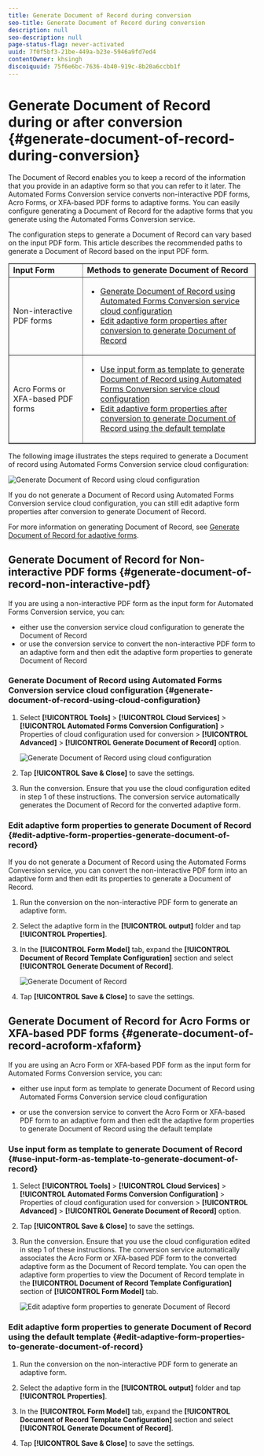 ```yaml
---
title: Generate Document of Record during conversion
seo-title: Generate Document of Record during conversion
description: null
seo-description: null
page-status-flag: never-activated
uuid: 7f0f5bf3-21be-449a-b23e-5946a9fd7ed4
contentOwner: khsingh
discoiquuid: 75f6e6bc-7636-4b40-919c-8b20a6ccbb1f
---
```


# Generate Document of Record during or after conversion {#generate-document-of-record-during-conversion}

The Document of Record enables you to keep a record of the information that you provide in an adaptive form so that you can refer to it later. The Automated Forms Conversion service converts non-interactive PDF forms, Acro Forms, or XFA-based PDF forms to adaptive forms. You can easily configure generating a Document of Record for the adaptive forms that you generate using the Automated Forms Conversion service.

The configuration steps to generate a Document of Record can vary based on the input PDF form. This article describes the recommended paths to generate a Document of Record based on the input PDF form.

<table border="1" cellpadding="1" cellspacing="0" width="100%"> 
 <tbody> 
  <tr> 
   <td width="30%" style="font-weight:bold">Input Form</td> 
   <td style="font-weight:bold">Methods to generate Document of Record</td> 
  </tr> 
  <tr> 
   <td>Non-interactive PDF forms</td> 
   <td><ul><li><a href="#generate-document-of-record-using-cloud-configuration">Generate Document of Record using Automated Forms Conversion service cloud configuration</a></li>
   <li><a href="#edit-adptive-form-properties-generate-document-of-record">Edit adaptive form properties after conversion to generate Document of Record</a></li></ul>
   </td> 
  </tr> 
  <tr> 
   <td>Acro Forms or XFA-based PDF forms</td> 
   <td><ul><li><a href="#use-input-form-as-template-to-generate-document-of-record">Use input form as template to generate Document of Record using Automated Forms Conversion service cloud configuration</a></li>
   <li><a href="#edit-adaptive-form-properties-to-generate-document-of-record">Edit adaptive form properties after conversion to generate Document of Record using the default template</a></li></ul></td> 
  </tr>   
 </tbody> 
</table>

The following image illustrates the steps required to generate a Document of record using Automated Forms Conversion service cloud configuration:

![Generate Document of Record using cloud configuration](assets/generate_dor_cloud_config.gif)

If you do not generate a Document of Record using Automated Forms Conversion service cloud configuration, you can still edit adaptive form properties after conversion to generate Document of Record.

For more information on generating Document of Record, see [Generate Document of Record for adaptive forms](https://helpx.adobe.com/experience-manager/6-5/forms/using/generate-document-of-record-for-non-xfa-based-adaptive-forms.html).

## Generate Document of Record for Non-interactive PDF forms {#generate-document-of-record-non-interactive-pdf}

If you are using a non-interactive PDF form as the input form for Automated Forms Conversion service, you can:

* either use the conversion service cloud configuration to generate the Document of Record
* or use the conversion service to convert the non-interactive PDF form to an adaptive form and then edit the adaptive form properties to generate Document of Record

### Generate Document of Record using Automated Forms Conversion service cloud configuration {#generate-document-of-record-using-cloud-configuration}

1. Select **[!UICONTROL Tools]** > **[!UICONTROL Cloud Services]** > **[!UICONTROL Automated Forms Conversion Configuration]** > Properties of cloud configuration used for conversion > **[!UICONTROL Advanced]** > **[!UICONTROL Generate Document of Record]** option.

   ![Generate Document of Record using cloud configuration](assets/generate_dor_conversion_cloud_config.png)

1. Tap **[!UICONTROL Save & Close]** to save the settings.

1. Run the conversion. Ensure that you use the cloud configuration edited in step 1 of these instructions.
The conversion service automatically generates the Document of Record for the converted adaptive form.

### Edit adaptive form properties to generate Document of Record {#edit-adptive-form-properties-generate-document-of-record}

If you do not generate a Document of Record using the Automated Forms Conversion service, you can convert the non-interactive PDF form into an adaptive form and then edit its properties to generate a Document of Record.

1. Run the conversion on the non-interactive PDF form to generate an adaptive form.

1. Select the adaptive form in the **[!UICONTROL output]** folder and tap **[!UICONTROL Properties]**.

1. In the **[!UICONTROL Form Model]** tab, expand the **[!UICONTROL Document of Record Template Configuration]** section and select **[!UICONTROL Generate Document of Record]**.

   ![Generate Document of Record](assets/generate_dor_af_properties.png)

1. Tap **[!UICONTROL Save & Close]** to save the settings.

## Generate Document of Record for Acro Forms or XFA-based PDF forms {#generate-document-of-record-acroform-xfaform}

If you are using an Acro Form or XFA-based PDF form as the input form for Automated Forms Conversion service, you can:

* either use input form as template to generate Document of Record using Automated Forms Conversion service cloud configuration

* or use the conversion service to convert the Acro Form or XFA-based PDF form to an adaptive form and then edit the adaptive form properties to generate Document of Record using the default template

### Use input form as template to generate Document of Record {#use-input-form-as-template-to-generate-document-of-record}

1. Select **[!UICONTROL Tools]** > **[!UICONTROL Cloud Services]** > **[!UICONTROL Automated Forms Conversion Configuration]** > Properties of cloud configuration used for conversion > **[!UICONTROL Advanced]** > **[!UICONTROL Generate Document of Record]** option.

1. Tap **[!UICONTROL Save & Close]** to save the settings.

1. Run the conversion. Ensure that you use the cloud configuration edited in step 1 of these instructions.
The conversion service automatically associates the Acro Form or XFA-based PDF form to the converted adaptive form as the Document of Record template.
You can open the adaptive form properties to view the Document of Record template in the **[!UICONTROL Document of Record Template Configuration]** section of **[!UICONTROL Form Model]** tab.

   ![Edit adaptive form properties to generate Document of Record](assets/generate_dor_af_properties_xdp_acro.png)

### Edit adaptive form properties to generate Document of Record using the default template {#edit-adaptive-form-properties-to-generate-document-of-record}

1. Run the conversion on the non-interactive PDF form to generate an adaptive form.

1. Select the adaptive form in the **[!UICONTROL output]** folder and tap **[!UICONTROL Properties]**.

1. In the **[!UICONTROL Form Model]** tab, expand the **[!UICONTROL Document of Record Template Configuration]** section and select **[!UICONTROL Generate Document of Record]**.

1. Tap **[!UICONTROL Save & Close]** to save the settings.
